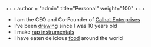 +++
author = "admin"
title="Personal"
weight="100"
+++

* I am the CEO and Co-Founder of [Calhat Enterprises](/calhat/)
* I’ve been [drawing](/art/) since I was 10 years old
* I make [rap instrumentals](/music/)
* I have eaten delicious [food](/food/) around the world
